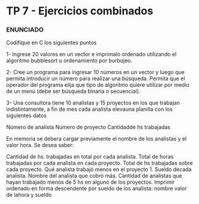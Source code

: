 # TP 7 - Ejercicios combinados

### ENUNCIADO

Codifique en C los siguientes puntos

1- Ingrese 20 valores en un vector e imprimalo ordenado utilizando el algoritmo bubblesort u ordenamiento por burbujeo.



2- Cree un programa para ingresar 10 números en un vector y luego que permita introducir un número para realizar una búsqueda. Permita que el operador del programa elija que tipo de algoritmo quiere utilizar por medio de un menú (debe ser búsqueda binaria o secuencial).



3- Una consultora tiene 10 analistas y 15 proyectos en los que trabajan indistintamente, a fin de mes cada analista elevauna planilla con los siguientes datos

Número de analista
Número de proyecto
Cantidadde hs trabajadas


En memoria se debera cargar previamente el nombre de los analistas y el valor hora. Se desea saber:

Cantidad de hs. trabajadas en total por cada analista.
Total de horas trabajadas por cada analista en cada proyecto.
Total de hs trabajadas sobre cada proyecto.
Qué analista trabajó menos en el proyecto 1.
Sueldo decada analista.
Nombre del analista que cobró más.
Cantidad de analistas que hayan trabajado menos de 5 hs en alguno de los proyectos.
Imprimir ordenado en forma descendente por sueldo de los analista: nombre valor de lahora y sueldo
